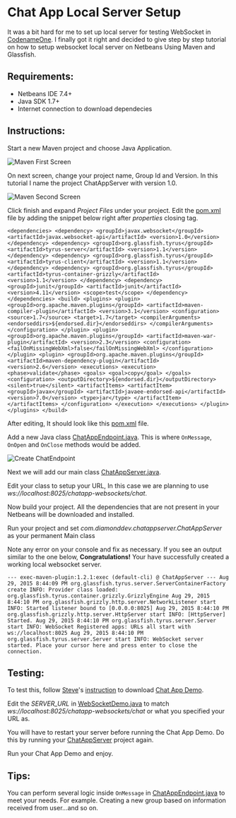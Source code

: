 # Chat App Local Server Setup


It was a bit hard for me to set up local server for testing WebSocket in [CodenameOne](https://www.codenameone.com).
I finally got it right and decided to give step by step tutorial on how to setup websocket local server on Netbeans Using Maven and Glassfish.


## Requirements:

* Netbeans IDE 7.4+
* Java SDK 1.7+
* Internet connection to download dependecies

## Instructions:

Start a new Maven project and choose Java Application.



![Maven First Screen](http://diamonddevelopment.co.za/Java/Images/Maven1.png)




On next screen, change your project name, Group Id and Version. In this tutorial I name the project ChatAppServer with version 1.0.



![Maven Second Screen](http://diamonddevelopment.co.za/Java/Images/Maven2.png)



Click finish and expand _Project Files_  under your project. Edit the [pom.xml](https://github.com/diamondobama/cn1-websockets/blob/master/chat-local-server-setup/pom.xml) file by adding the snippet below right after _properties_ closing tag.

`
    <dependencies>
        <dependency>
            <groupId>javax.websocket</groupId>
            <artifactId>javax.websocket-api</artifactId>
            <version>1.0</version>
        </dependency>
        <dependency>
            <groupId>org.glassfish.tyrus</groupId>
            <artifactId>tyrus-server</artifactId>
            <version>1.1</version>
        </dependency>
        <dependency>
            <groupId>org.glassfish.tyrus</groupId>
            <artifactId>tyrus-client</artifactId>
            <version>1.1</version>
        </dependency>
        <dependency>
            <groupId>org.glassfish.tyrus</groupId>
            <artifactId>tyrus-container-grizzly</artifactId>
            <version>1.1</version>
        </dependency>
    <dependency>
            <groupId>junit</groupId>
            <artifactId>junit</artifactId>
            <version>4.11</version>
            <scope>test</scope>
        </dependency>
    </dependencies>
    <build>
        <plugins>
            <plugin>
                <groupId>org.apache.maven.plugins</groupId>
                <artifactId>maven-compiler-plugin</artifactId>
                <version>3.1</version>
                <configuration>
                    <source>1.7</source>
                    <target>1.7</target>
                    <compilerArguments>
                        <endorseddirs>${endorsed.dir}</endorseddirs>
                    </compilerArguments>
                </configuration>
            </plugin>
            <plugin>
                <groupId>org.apache.maven.plugins</groupId>
                <artifactId>maven-war-plugin</artifactId>
                <version>2.3</version>
                <configuration>
                    <failOnMissingWebXml>false</failOnMissingWebXml>
                </configuration>
            </plugin>
            <plugin>
                <groupId>org.apache.maven.plugins</groupId>
                <artifactId>maven-dependency-plugin</artifactId>
                <version>2.6</version>
                <executions>
                    <execution>
                        <phase>validate</phase>
                        <goals>
                            <goal>copy</goal>
                        </goals>
                        <configuration>
                            <outputDirectory>${endorsed.dir}</outputDirectory>
                            <silent>true</silent>
                            <artifactItems>
                                <artifactItem>
                                    <groupId>javax</groupId>
                                    <artifactId>javaee-endorsed-api</artifactId>
                                    <version>7.0</version>
                                    <type>jar</type>
                                </artifactItem>
                            </artifactItems>
                        </configuration>
                    </execution>
                </executions>
            </plugin>
        </plugins>
    </build>
`


After editing, It should look like this [pom.xml](https://github.com/diamondobama/cn1-websockets/blob/master/chat-local-server-setup/pom.xml) file.



Add a new Java class [ChatAppEndpoint.java](https://github.com/diamondobama/cn1-websockets/blob/master/chat-local-server-setup/src/main/java/com/diamonddev/chatappserver/ChatAppEndpoint.java). This is where `OnMessage`, `OnOpen` and `OnClose` methods would be added.


![Create ChatEndpoint](http://diamonddevelopment.co.za/Java/Images/Maven3.png)


Next we will add our main class [ChatAppServer.java](https://github.com/diamondobama/cn1-websockets/blob/master/chat-local-server-setup/src/main/java/com/diamonddev/chatappserver/ChatAppServer.java).
 
Edit your class to setup your URL, In this case we are planning to use _ws://localhost:8025/chatapp-websockets/chat_.


Now build your project. All the dependencies that are not present in your Netbeans will be downloaded and installed.


Run your project and set  _com.diamonddev.chatappserver.ChatAppServer_  as your permanent Main class


Note any error on your console and fix as necessary.
If you see an output similar to the one below, **Congratulations!** Your have successfully created a working local websocket server.

`--- exec-maven-plugin:1.2.1:exec (default-cli) @ ChatAppServer ---
Aug 29, 2015 8:44:09 PM org.glassfish.tyrus.server.ServerContainerFactory create
INFO: Provider class loaded: org.glassfish.tyrus.container.grizzly.GrizzlyEngine
Aug 29, 2015 8:44:10 PM org.glassfish.grizzly.http.server.NetworkListener start
INFO: Started listener bound to [0.0.0.0:8025]
Aug 29, 2015 8:44:10 PM org.glassfish.grizzly.http.server.HttpServer start
INFO: [HttpServer] Started.
Aug 29, 2015 8:44:10 PM org.glassfish.tyrus.server.Server start
INFO: WebSocket Registered apps: URLs all start with ws://localhost:8025
Aug 29, 2015 8:44:10 PM org.glassfish.tyrus.server.Server start
INFO: WebSocket server started.
Place your cursor here and press enter to close the connection.`

## Testing:

To test this, follow [Steve](http://sjhannah.com/blog/)'s [instruction](https://github.com/shannah/cn1-websockets) to download [Chat App Demo](https://github.com/shannah/cn1-websockets/tree/master/cn1-websockets-demo).


Edit the _SERVER_URL_ in [WebSocketDemo.java](https://github.com/shannah/cn1-websockets/blob/master/cn1-websockets-demo/src/com/codename1/io/websocket/WebSocketDemo.java) to match _ws://localhost:8025/chatapp-websockets/chat_ or what you specified your URL as.


You will have to restart your server before running the Chat App Demo. Do this by running your [ChatAppServer](https://github.com/diamondobama/cn1-websockets/tree/master/chat-local-server-setup) project again.


Run your Chat App Demo and enjoy.


## Tips:

You can perform several logic inside `OnMessage` in [ChatAppEndpoint.java](https://github.com/diamondobama/cn1-websockets/blob/master/chat-local-server-setup/src/main/java/com/diamonddev/chatappserver/ChatAppEndpoint.java) to meet your needs. For example. Creating a new group based on information received from user...and so on.
